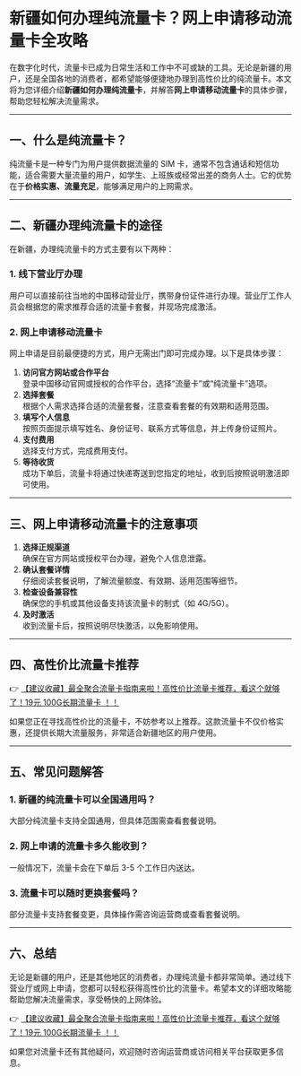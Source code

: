 # 新疆如何办理纯流量卡？网上申请移动流量卡全攻略

在数字化时代，流量卡已成为日常生活和工作中不可或缺的工具。无论是新疆的用户，还是全国各地的消费者，都希望能够便捷地办理到高性价比的纯流量卡。本文将为您详细介绍**新疆如何办理纯流量卡**，并解答**网上申请移动流量卡**的具体步骤，帮助您轻松解决流量需求。

---

## 一、什么是纯流量卡？

纯流量卡是一种专门为用户提供数据流量的 SIM 卡，通常不包含通话和短信功能，适合需要大量流量的用户，如学生、上班族或经常出差的商务人士。它的优势在于**价格实惠、流量充足**，能够满足用户的上网需求。

---

## 二、新疆办理纯流量卡的途径

在新疆，办理纯流量卡的方式主要有以下两种：

### 1. 线下营业厅办理
用户可以直接前往当地的中国移动营业厅，携带身份证件进行办理。营业厅工作人员会根据您的需求推荐合适的流量卡套餐，并现场完成激活。

### 2. 网上申请移动流量卡
网上申请是目前最便捷的方式，用户无需出门即可完成办理。以下是具体步骤：

1. **访问官方网站或合作平台**  
   登录中国移动官网或授权的合作平台，选择“流量卡”或“纯流量卡”选项。
2. **选择套餐**  
   根据个人需求选择合适的流量套餐，注意查看套餐的有效期和适用范围。
3. **填写个人信息**  
   按照页面提示填写姓名、身份证号、联系方式等信息，并上传身份证照片。
4. **支付费用**  
   选择支付方式，完成费用支付。
5. **等待收货**  
   成功下单后，流量卡将通过快递寄送到您指定的地址，收到后按照说明激活即可使用。

---

## 三、网上申请移动流量卡的注意事项

1. **选择正规渠道**  
   确保在官方网站或授权平台办理，避免个人信息泄露。
2. **确认套餐详情**  
   仔细阅读套餐说明，了解流量额度、有效期、适用范围等细节。
3. **检查设备兼容性**  
   确保您的手机或其他设备支持该流量卡的制式（如 4G/5G）。
4. **及时激活**  
   收到流量卡后，按照说明尽快激活，以免影响使用。

---

## 四、高性价比流量卡推荐

👉 [【建议收藏】最全聚合流量卡指南来啦！高性价比流量卡推荐，看这个就够了！19元 100G长期流量卡 ！！](https://bit.ly/Liuliangka)

如果您正在寻找高性价比的流量卡，不妨参考以上推荐。这款流量卡不仅价格实惠，还提供长期大流量服务，非常适合新疆地区的用户使用。

---

## 五、常见问题解答

### 1. 新疆的纯流量卡可以全国通用吗？  
大部分纯流量卡支持全国通用，但具体范围需查看套餐说明。

### 2. 网上申请的流量卡多久能收到？  
一般情况下，流量卡会在下单后 3-5 个工作日内送达。

### 3. 流量卡可以随时更换套餐吗？  
部分流量卡支持套餐变更，具体操作需咨询运营商或查看套餐说明。

---

## 六、总结

无论是新疆的用户，还是其他地区的消费者，办理纯流量卡都非常简单。通过线下营业厅或网上申请，您都可以轻松获得高性价比的流量卡。希望本文的详细攻略能帮助您解决流量需求，享受畅快的上网体验。

👉 [【建议收藏】最全聚合流量卡指南来啦！高性价比流量卡推荐，看这个就够了！19元 100G长期流量卡 ！！](https://bit.ly/Liuliangka)

如果您对流量卡还有其他疑问，欢迎随时咨询运营商或访问相关平台获取更多信息。